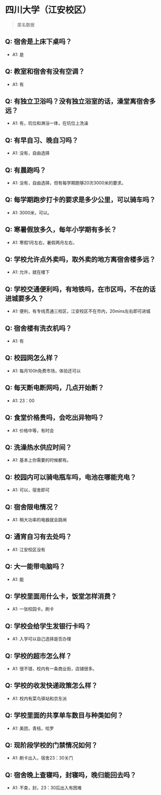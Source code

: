 # 四川大学（江安校区）
> 匿名数据
## Q: 宿舍是上床下桌吗？
- A1: 是
## Q: 教室和宿舍有没有空调？
- A1: 有
## Q: 有独立卫浴吗？没有独立浴室的话，澡堂离宿舍多远？
- A1: 有，坑位和淋浴一体，在坑位上洗澡
## Q: 有早自习、晚自习吗？
- A1: 没有，自由选择
## Q: 有晨跑吗？
- A1: 没有，自由选择，但有每学期跑够20次3000米的要求。
## Q: 每学期跑步打卡的要求是多少公里，可以骑车吗？
- A1: 3000米，可以。
## Q: 寒暑假放多久，每年小学期有多长？
- A1: 寒假1月左右，暑假两月左右，
## Q: 学校允许点外卖吗，取外卖的地方离宿舍楼多远？
- A1: 允许，就在楼下
## Q: 学校交通便利吗，有地铁吗，在市区吗，不在的话进城要多久？
- A1: 便利，有专线贯通三校区，江安校区不在市内，20mins左右即可进城
## Q: 宿舍楼有洗衣机吗？
- A1: 有
## Q: 校园网怎么样？
- A1: 每月100h免费市场，体验还可以
## Q: 每天断电断网吗，几点开始断？
- A1: 23：00
## Q: 食堂价格贵吗，会吃出异物吗？
- A1: 价格中等，有时会
## Q: 洗澡热水供应时间？
- A1: 基本上你需要的时候都有。
## Q: 校园内可以骑电瓶车吗，电池在哪能充电？
- A1: 可以，宿舍即可
## Q: 宿舍限电情况？
- A1: 稍大功率的电器就会跳闸
## Q: 通宵自习有去处吗？
- A1: 江安校区没有
## Q: 大一能带电脑吗？
- A1: 能
## Q: 学校里面用什么卡，饭堂怎样消费？
- A1: 一张校园卡。刷卡
## Q: 学校会给学生发银行卡吗？
- A1: 入学可以自己选择是否办理
## Q: 学校的超市怎么样？
- A1: 很不错，校内有一条商业街，店铺很多。
## Q: 学校的收发快递政策怎么样？
- A1: 校内有菜鸟驿站和京东派
## Q: 学校里面的共享单车数目与种类如何？
- A1: 美团，青桔，哈罗
## Q: 现阶段学校的门禁情况如何？
- A1: 刷卡出入，宿舍23：30关门
## Q: 宿舍晚上查寝吗，封寝吗，晚归能回去吗？
- A1: 不查，封，23：30后出入有困难